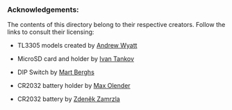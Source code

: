 ### Acknowledgements:

The contents of this directory belong to their respective creators. Follow the links to consult their licensing:

* TL3305 models created by [Andrew Wyatt](https://gitlab.com/kicad/libraries/kicad-packages3D/-/merge_requests/632=)

* MicroSD card and holder by [Ivan Tankov](https://grabcad.com/library/micro_sd_card_and_holder-1)

* DIP Switch by [Mart Berghs](https://grabcad.com/library/dip-switch-6)

* CR2032 battery holder by [Max Olender](https://grabcad.com/library/cr2032-battery-holder-3)

* CR2032 battery by [Zdeněk Zamrzla](https://grabcad.com/library/cr2032-10)
